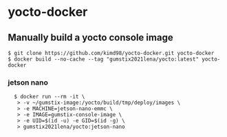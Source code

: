 # yocto-docker

## Manually build a yocto console image
```
$ git clone https://github.com/kimd98/yocto-docker.git yocto-docker
$ docker build --no-cache --tag "gumstix2021lena/yocto:latest" yocto-docker
```

  ### jetson nano
```
  $ docker run --rm -it \
   > -v ~/gumstix-image:/yocto/build/tmp/deploy/images \
   > -e MACHINE=jetson-nano-emmc \
   > -e IMAGE=gumstix-console-image \
   > -e UID=$(id -u) -e GID=$(id -g) \
   > gumstix2021lena/yocto:jetson-nano
 ```
